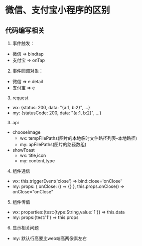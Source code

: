 # 微信、支付宝小程序的区别
## 代码编写相关
1. 事件触发：
  * 微信 => bindtap
  * 支付宝 => onTap
2. 事件回调对象：
  * 微信 => e.detail
  * 支付宝 => e
3. request
  * wx: {status: 200, data: "{a:1, b:2}", ...}
  * my: {statusCode: 200, data: "{a:1, b:2}", ...}
3. api
  * chooseImage
    + wx: tempFilePaths(图片的本地临时文件路径列表-本地路径)
    + my: apFilePaths(图片的路径数组)
  * showToast
    + wx: title,icon
    + my: content,type
4. 组件通信
  * wx: this.triggerEvent('close') => bind:close='onClose'
  * my: props: { onClose: () => {} }, this.props.onClose() => onClose="onClose"
5. 组件传值
  * wx: properties:{test:{type:String,value:'1'}} => this.data
  * my: props:{test:'1'} => this.props
6. 显示相关问题
  * my: 默认行高要比web端高两像素左右